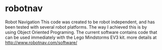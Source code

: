 robotnav
========

Robot Navigation
This code was created to be robot independent, and has been tested with several robot platforms. The way I achieved this is by using Object Oriented Programing. The current software contains code that can be used immediately with the Lego Mindstorms EV3 kit. more details at http://www.robotnav.com/software/
